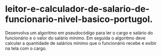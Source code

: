 # leitor-e-calculador-de-salario-de-funcionario-nivel-basico-portugol.
Desenvolva um algoritmo em pseudocódigo para ler o cargo e salário do funcionário e o valor do salário mínimo. Em seguida o algoritmo deve calcular a quantidade de salários mínimo que o funcionário recebe e exibir na tela com o cargo.
